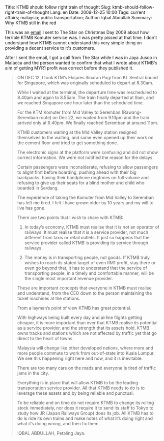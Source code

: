 Title: KTMB should follow right train of thought
Slug: ktmb-should-follow-right-train-of-thought
Lang: en
Date: 2009-12-25 10:00
Tags: current affairs; malaysia; public transportation;
Author: Iqbal Abdullah
Summary: Why KTMB still in the red

This was an [email](http://bit.ly/TxHZCy) I sent to The Star on Christmas Day 2009 about how terrible
KTMB Komuter service was. I was pretty pissed at that time. I don't understand
how KTMB cannot understand this very simple thing on providing a decent service to
it's customers.

After I sent the email, I got a call from The Star while I was in Jaya Jusco in
Malacca and the person wanted to confirm that what I wrote about KTMB's aim of
getting MYR1 profit was correct before they published it.

> ON DEC 12, I took KTM’s Ekspres Sinaran Pagi from KL Sentral bound for
> Singapore, which was originally scheduled to depart at 8.30am.
> 
> While I waited at the terminal, the departure time was rescheduled to 8.40am
> and again to 8.55am. The train finally departed at 9am, and we reached
> Singapore one hour later than the scheduled time.
> 
> For the KTM Komuter from Mid Valley to Seremban (Rawang-Seremban route) on
> Dec 22, we waited from 9.10pm and the train arrived only at 9.40pm. We
> finally reached Seremban at around 11pm.
> 
> KTMB customers waiting at the Mid Valley station resigned themselves to the
> waiting, and some even opened up their work on the cement floor and tried to
> get something done.
> 
> The electronic signs at the platform were confusing and did not show correct
> information. We were not notified the reason for the delays.
> 
> Certain passengers were inconsiderate, refusing to allow passengers to alight
> first before boarding, pushing ahead with their big backpacks, having their
> handphone ringtones on full volume and refusing to give up their seats for a
> blind mother and child who boarded in Serdang.
> 
> The experience of taking the Komuter from Mid Valley to Seremban has left me
> tired. I felt I have grown older by 10 years and my will to live has gone.
> 
> There are two points that I wish to share with KTMB:
> 
>    1. In today’s economy, KTMB must realise that it is not an operator of
>       railways. It must realise that it is a service provider, not much different
>       from taxis or retail outlets. It just so happens that the service provider
>       called KTMB is providing its service through railways.
> 
>    1. The money is in transporting people, not goods. If KTMB truly wishes to
>    reach its stated target of even RM1 profit, stay there or even go beyond
>    that, it has to understand that the service of transporting people, in a
>    timely and comfortable manner, will be the single most important revenue
>    provider.
> 
> These are important concepts that everyone in KTMB must realise and
> understand, from the CEO down to the person maintaining the ticket machines
> at the stations.
> 
> From a layman’s point of view KTMB has great potential.
> 
> With highways being built every day and airline flights getting cheaper, it
> is more important than ever that KTMB realise its potential as a service
> provider, and the strength that its assets hold. KTMB owns tracks and
> stations which are not affected by traffic yet that go direct to the heart of
> towns.
> 
> Malaysia will change like other developed nations, where more and more people
> commute to work from out-of-state into Kuala Lumpur. We see this happening
> right here and now, and it is inevitable.
> 
> There are too many cars on the roads and everyone is tired of traffic jams in
> the city.
> 
> Everything is in place that will allow KTMB to be the leading transportation
> service provider. All that KTMB needs to do is to leverage these assets and
> by being reliable and punctual.
> 
> To be reliable and on time do not require KTMB to change its rolling stock
> immediately, nor does it require it to send its staff to Tokyo to study how
> JR (Japan Railways Group) does its job. All KTMB has to do is ride its own
> trains and make notes of what it’s doing right and what it’s doing wrong, and
> then fix them.
> 
> IQBAL ABDULLAH, 
> Petaling Jaya.

